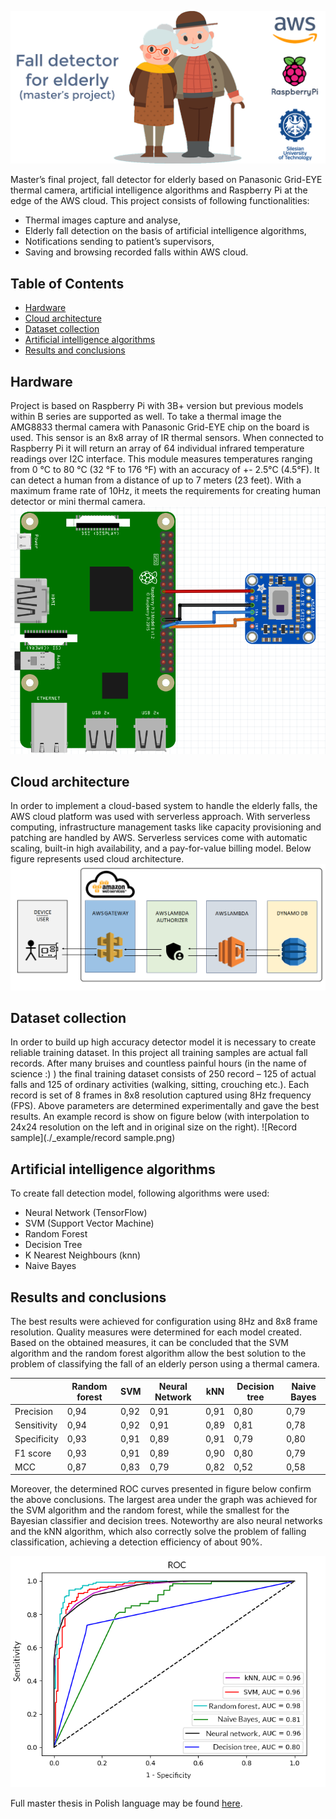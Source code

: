 ![thumbnail](./_example/thumbnail.png)

Master’s final project, fall detector for elderly based on Panasonic Grid-EYE thermal camera, artificial intelligence 
algorithms and Raspberry Pi at the edge of the AWS cloud. This project consists of following functionalities:

* Thermal images capture and analyse,
* Elderly fall detection on the basis of artificial intelligence algorithms,
* Notifications sending to patient’s supervisors,
* Saving and browsing recorded falls within AWS cloud.

## Table of Contents
- [Hardware](#hardware)
- [Cloud architecture](#cloud-architecture)
- [Dataset collection](#dataset-collection)
- [Artificial intelligence algorithms](#artificial-intelligence-algorithms)
- [Results and conclusions](#results-and-conclusions)

## Hardware
Project is based on Raspberry Pi with 3B+ version but previous models within B series are supported as well. To take a 
thermal image the AMG8833 thermal camera with Panasonic Grid-EYE chip on the board is used. This sensor is an 8x8 array
of IR thermal sensors. When connected to Raspberry Pi it will return an array of 64 individual infrared temperature 
readings over I2C interface. This module measures temperatures ranging from 0 °C to 80 °C (32 °F to 176 °F) with an 
accuracy of +- 2.5°C (4.5°F). It can detect a human from a distance of up to 7 meters (23 feet). With a maximum frame 
rate of 10Hz, it meets the requirements for creating human detector or mini thermal camera.
![Hardware architecture](./_example/hardware_schema.png)

## Cloud architecture
In order to implement a cloud-based system to handle the elderly falls, the AWS cloud platform was used with serverless 
approach. With serverless computing, infrastructure management tasks like capacity provisioning and patching are handled 
by AWS. Serverless services come with automatic scaling, built-in high availability, and a pay-for-value billing model. 
Below figure represents used cloud architecture.
![Cloud schema](./_example/cloud_schema.PNG)

## Dataset collection
In order to build up high accuracy detector model it is necessary to create reliable training dataset. In this project 
all training samples are actual fall records. After many bruises and countless painful hours (in the name of science :) ) 
the final training dataset consists of 250 record – 125 of actual falls and 125 of ordinary activities (walking, 
sitting, crouching etc.). Each record is set of 8 frames in 8x8 resolution captured using 8Hz frequency (FPS). Above 
parameters are determined experimentally and gave the best results. An example record is show on figure below (with 
interpolation to 24x24 resolution on the left and in original size on the right).
![Record sample](./_example/record sample.png)

## Artificial intelligence algorithms
To create fall detection model, following algorithms were used:
* Neural Network (TensorFlow)
* SVM (Support Vector Machine)
* Random Forest
* Decision Tree
* K Nearest Neighbours (knn)
* Naive Bayes

## Results and conclusions
The best results were achieved for configuration using 8Hz and 8x8 frame resolution. Quality measures were determined 
for each model created. Based on the obtained measures, it can be concluded that the SVM algorithm and the random forest 
algorithm allow the best solution to the problem of classifying the fall of an elderly person using a thermal camera.

|             | Random forest | SVM    | Neural Network | kNN    | Decision tree | Naive Bayes |
|-------------|---------------|--------|----------------|--------|---------------|-------------|
| Precision   | 0,94          |  0,92  | 0,91           |  0,91  | 0,80          | 0,79        |
| Sensitivity | 0,94          |  0,92  | 0,91           |  0,89  | 0,81          | 0,78        |
| Specificity | 0,93          |  0,91  | 0,89           |  0,91  | 0,79          | 0,80        |
| F1 score    | 0,93          |  0,91  | 0,89           |  0,90  | 0,80          | 0,79        |
| MCC         | 0,87          |  0,83  | 0,79           |  0,82  | 0,52          | 0,58        |

Moreover, the determined ROC curves presented in figure below confirm the above conclusions. The largest area under the 
graph was achieved for the SVM algorithm and the random forest, while the smallest for the Bayesian classifier and 
decision trees. Noteworthy are also neural networks and the kNN algorithm, which also correctly solve the problem of 
falling classification, achieving a detection efficiency of about 90%.

![ROC chart](./_example/roc_chart.png)

Full master thesis in Polish language may be found [here](./_example/Master_thesis-Lukasz_Blasiak.pdf).